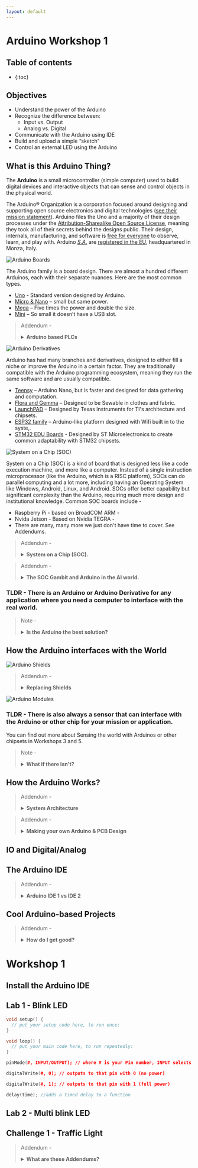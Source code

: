 ```yaml
---
layout: default
---
```


# Arduino Workshop 1

## Table of contents
 * {:toc}

## Objectives
 * Understand the power of the Arduino
 *  Recognize the difference between:
    *  Input vs. Output
    *  Analog vs. Digital
 * Communicate with the Arduino using IDE
 * Build and upload a simple “sketch”
 * Control an external LED using the Arduino 


## What is this Arduino Thing?

 The **Arduino** is a small microcontroller (simple computer) used to build digital devices and interactive objects that can sense and control objects in the physical world.

 The Arduino® Organization is a corporation focused around designing and supporting open source electronics and digital technologies ([see their mission statement](https://www.arduino.cc/en/about)). Arduino files the Uno and a majority of their design processes under the [Attribution-Sharealike Open Source License](https://creativecommons.org/licenses/by-sa/3.0/legalcode), meaning they took all of their secrets behind the designs public. Their design, internals, manufacturing, and software is [free for everyone](https://support.arduino.cc/hc/en-us/articles/4415094490770-Licensing-for-products-based-on-Arduino) to observe, learn, and play with. Arduino [*S.A.*](https://en.wikipedia.org/wiki/S.A._(corporation)) are [registered in the EU](https://store.arduino.cc/pages/transparency), headquartered in Monza, Italy.

![Arduino Boards]()

  The Arduino family is a board design. There are almost a hundred different Arduinos, each with their separate nuances. Here are the most common types. 

  * [Uno]() - Standard version designed by Arduino.
  * [Micro & Nano]() – small but same power.
  * [Mega]() – Five times the power and double the size.
  * [Mini]() – So small it doesn’t have a USB slot.

> Addendum - <details closed> <summary> **Arduino based PLCs**  </summary>
 > Arduino has now added their own line of industrial grade controllers, notably the [Opta](https://store.arduino.cc/collections/pro-family) Micro-Programmable Logic Controllers (PLCs). PLCs are commonly used industry tools known for their reliability and fault tolerance, and make up everything from street light controls, to oil and gas control plants, and even space systems like rocket engine controllers. There are institutional educational resources on learning more about PLCs. </details>

![Arduino Derivatives]()

  Arduino has had many branches and derivatives, designed to either fill a niche or improve the Arduino in a certain factor. They are traditionally compatible with the Arduino programming ecosystem, meaning they run the same software and are usually compatible.

  * [Teensy]() – Arduino Nano, but is faster and designed for data gathering and computation.
  * [Flora and Gemma]() – Designed to be Sewable in clothes and fabric.
  * [LaunchPAD]() – Designed by Texas Instruments for TI's architecture and chipsets.
  * [ESP32 family]() – Arduino-like platform designed with Wifi built in to the syste,.
  * [STM32 EDU Boards]() - Designed by ST Microelectronics to create common adaptability with STM32 chipsets.

![System on a Chip (SOC)]()

 System on a Chip (SOC) is a kind of board that is designed less like a code execution machine, and more like a computer. Instead of a single instruction microprocessor (like the Arduino, which is a RISC platform), SOCs can do parallel computing and a lot more, including having an Operating System like Windows, Android, Linux, and Android. SOCs offer better capability but significant complexity than the Arduino, requiring much more design and institutional knowledge. Common SOC boards include - 

 * Raspberry Pi - based on BroadCOM ARM - 
 * Nvida Jetson - Based on Nvidia TEGRA - 
 * There are many, many more we just don't have time to cover. See Addendums.



> Addendum - <details closed> <summary> **System on a Chip (SOC).**  </summary>
 >
 > This section will cover some basics about SOCs, and the attached Powerpoint will include a little more, but SOCs are evolving so quickly in terms of capability and power that the best way to learn about them is through a univeristy or through experience. We cover the Raspberry Pi, a common SOC board in a different presentation, but that's about all I was reasonablly funded to cover. There are institutional educational resources on learning more about SOCs. </details>


> Addendum - <details closed> <summary> **The SOC Gambit and Arduino in the AI world.** </summary>
 > 
 > In the last 10+ years, the rise SOCs have changed the nature of embedded electronics. SOCs of 5 years ago are the core of your cell phone's hardware, and today SOCs can run Artifical Intelligence, Machine Vision, and Edge Computing so much better than Arduinos and Arduino derivatives can. Many of you have probably heard of ARM® because of Apple INC's investment in the ARM M1®, but you may also remember Qualcomm®'s Snapdragon® which powered recent iPhones and Android Devices. FPGA boards, which I lumped under SOCs for the sake of introducing them, are also becoming more prevelant for their ability to rapidly compute machine learning and AI tasks. There are international debates across the US, Europe, and Asia discussing whether the future of education in microprocessors should start with a SOC/ARM architecture, FPGA architecture, or a Single-Instruction/Arduino like comptuer design. There are institutional educational resources on learning more about this debate. </details>

### TLDR - There is an Arduino or Arduino Derivative for any application where you need a computer to interface with the real world.

> Note - <details closed> <summary> **Is the Arduino the best solution?** </summary>
 >
 > AAAAAAAAAAAAAA</details>

## How the Arduino interfaces with the World

![Arduino Shields]()

> Addendum - <details closed> <summary> **Replacing Shields** </summary>
 > 
 >In modern microprocessor engineering, Modules are the way things are done now period. This is because the amount of microprocessors, SOCs, and other things have become too prevalent. There are too many to make Arduino only shields, and the Arduino comes in too many sizes. If you are a company making a sensor, it is easier for you to make a module that people can try to learn how to connect to their design, rather than make a custom Arduino-based Shield or board. From 2018 to present, the number of modules available have increased nearly 10 fold, while the number of Uno-based shields has not changed. There are institutional educational resources on learning more.</details>

![Arduino Modules]()

### TLDR - There is also always a sensor that can interface with the Arduino or other chip for your mission or application.
You can find out more about Sensing the world with Arduinos or other chipsets in Workshops 3 and 5.

> Note - <details closed> <summary> **What if there isn't?** </summary>
 >
 > This rarely happens, most recently with Pulse Sensors. The ability to measure your pulse in real time became the subject of multiple research papers and documents, but eventually the first companies who developed those sensors for the commercial market are making millions in sales from selling embeded EKGs and ECGs to Apple, Samsung, Fitbit, and other smart watch manufacturers. TLDR: If you find a sensor application that doesn't have a module yet, make one and sell it at $200/unit, I expect royalties lmfao. </details>

## How the Arduino Works?

> Addendum - <details closed> <summary> **System Architecture** </summary>
>
> There are institutional educational resources on learning more.</details>


> Addendum - <details closed> <summary> **Making your own Arduino & PCB Design** </summary>
>
> 
> There are institutional educational resources on learning more.</details>

## IO and Digital/Analog

## The Arduino IDE

> Addendum - <details closed> <summary> **Arduino IDE 1 vs IDE 2** </summary>
>
> 
> There are institutional educational resources on learning more.</details>

## Cool Arduino-based Projects

> Addendum - <details closed> <summary> **How do I get good?** </summary>
>
> 
> There are institutional educational resources on learning more.</details>

# Workshop 1

## Install the Arduino IDE

## Lab 1 - Blink LED

```c++
void setup() {
  // put your setup code here, to run once:
}
```

```c++
void loop() {
  // put your main code here, to run repeatedly:
}
```

```c++
pinMode(#, INPUT/OUTPUT); // where # is your Pin number, INPUT selects it to READ data, while OUTPUT sets it to write.
```

```c++
digitalWrite(#, 0); // outputs to that pin with 0 (no power)

digitalWrite(#, 1); // outputs to that pin with 1 (full power)
```

```c++
delay(time); //adds a timed delay to a function
```
## Lab 2 - Multi blink LED

## Challenge 1 - Traffic Light


> Addendum - <details closed> <summary> **What are these Addendums?** </summary>
> Addendums are used in these tutorials as Find Out More links for Engineers and engineering enthusiasts. Addendums were added in 2023 by request of professors to reference and introduce a university engineering course and the importance of that course from these fundemental basics. Due to conflict with the University, the course numbers and other referencing information have been scrubbed, but the information is still highly relevant to the topic and are left there for those who are curious on a subject. Basically, if you see an addendum, there's a university course that can cover this better than this tutorial. If you see an addendum and wish to learn more, seek a qualified university engineering or CS department. </details>